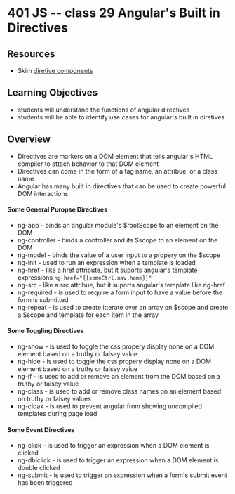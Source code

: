 401 JS -- class 29 Angular's Built in Directives
=========================

## Resources
* Skim [diretive components]

## Learning Objectives
* students will understand the functions of angular directives
* students will be able to identify use cases for angular's built in diretives

## Overview
* Directives are markers on a DOM element that tells angular's HTML compiler to attach behavior to that DOM element
* Directives can come in the form of a tag name, an attribue, or a class name
* Angular has many built in directives that can be used to create powerful DOM interactions

#### Some General Puropse Directives
* ng-app - binds an angular module's $rootScope to an element on the DOM
* ng-controller - binds a controller and its $scope to an element on the DOM
* ng-model - binds the value of a user input to a propery on the $scope
* ng-init - used to run an expression when a template is loaded 
* ng-href - like a href attribute, but it suports angular's template expressions `ng-href="{{someCtrl.nav.home}}"`
* ng-src - like a src attribue, but it suports angular's template like ng-href
* ng-required - is used to require a form input to have a value before the form is submitted
* ng-repeat - is used to create itterate over an array on $scope and create a $scope and template for each item in the array

#### Some Toggling Directives
* ng-show - is used to toggle the css propery display none on a DOM element based on a truthy or falsey value
* ng-hide - is used to toggle the css propery display none on a DOM element based on a truthy or falsey value
* ng-if - is used to add or remove an element from the DOM based on a truthy or falsey value
* ng-class - is used to add or remove class names on an element based on truthy or falsey values
* ng-cloak - is used to prevent angular from showing uncompiled templates during page load

#### Some Event Directives
* ng-click - is used to trigger an expression when a DOM element is clicked
* ng-dblclick - is used to trigger an expression when a DOM element is double clicked
* ng-submit - is used to trigger an expression when a form's submit event has been triggered

<!--links -->
[diretive components]: https://docs.angularjs.org/api/ng/directive
